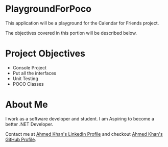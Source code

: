 # PlaygroundForPoco

This application will be a playground for the Calendar for Friends project. 

The objectives covered in this portion will be described below.

# Project Objectives 

* Console Project 
* Put all the interfaces 
* Unit Testing 
* POCO Classes 

# About Me

I work as a software developer and student. I am Aspiring to become a better .NET Developer.  

Contact me at [Ahmed Khan's LinkedIn Profile](https://www.linkedin.com/in/ahmedkhansoftware/) and checkout  [Ahmed Khan's GitHub Profile](https://github.com/ahmedkhansoftware).


